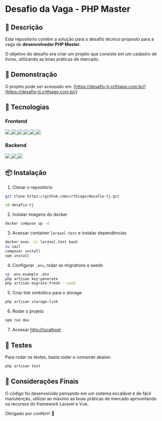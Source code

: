 # Desafio da Vaga - PHP Master

## 📜 Descrição 

Este repositório contém a solução para o desafio técnico proposto para a vaga de **desenvolvedor PHP Master**. 

O objetivo do desafio era criar um projeto que consiste em um cadastro de livros, utilizando as boas práticas de mercado.

## 📌 Demonstração

O projeto pode ser acessado em: [https://desafio-tj.crthiago.com.br/](https://desafio-tj.crthiago.com.br/)

## 🔧 Tecnologias

### Frontend

<div>
    <a href="https://vuejs.org/">
        <img src="https://img.shields.io/badge/Vue.js-4FC08D?style=for-the-badge&logo=vue.js&logoColor=white" />
    </a>
    <a href="https://vuetifyjs.com/">
        <img src="https://img.shields.io/badge/Vuetify-1867C0?style=for-the-badge&logo=vuetify&logoColor=white" />
    </a>
    <a href="https://router.vuejs.org/">
        <img src="https://img.shields.io/badge/Vue_Router-4FC08D?style=for-the-badge&logo=vue.js&logoColor=white" />
    </a>
    <a href="https://vuex.vuejs.org/">
        <img src="https://img.shields.io/badge/Vuex-4FC08D?style=for-the-badge&logo=vuex&logoColor=white" />
    </a>
    <a href="https://www.typescriptlang.org/">
        <img src="https://img.shields.io/badge/Typescript-007ACC?style=for-the-badge&logo=typescript&logoColor=white" />
    </a>
    <a href="https://axios-http.com/">
        <img src="https://img.shields.io/badge/Axios-5A29E4?style=for-the-badge&logo=axios&logoColor=white" />
    </a>
</div>

### Backend

<div>
    <a href="https://laravel.com/">
        <img src="https://img.shields.io/badge/Laravel-FF2D20?style=for-the-badge&logo=laravel&logoColor=white" />
    </a>
    <a href="https://www.php.net/">
        <img src="https://img.shields.io/badge/PHP-4F5B93?style=for-the-badge&logo=php&logoColor=white" />
    </a>
    <a href="https://www.mysql.com/">
        <img src="https://img.shields.io/badge/MySQL-0D6EFD?style=for-the-badge&logo=mysql&logoColor=white" />
    </a>
</div>

## 📦 Instalação

1. Clonar o repositório
```bash
git clone https://github.com/crthiago/desafio-tj.git

cd desafio-tj
```

2. Instalar imagens do docker
```bash
docker compose up -d
```

3. Acessar container `laravel.test` e instalar dependências
```bash
docker exec -it laravel.test bash
su sail
composer install
npm install
```

4. Configurar `.env`, rodar as migrations e seeds
```bash
cp .env.example .env
php artisan key:generate
php artisan migrate:fresh --seed
```

5. Criar link simbólico para o storage
```bash
php artisan storage:link
```

6. Rodar o projeto
```bash
npm run dev
```

7. Acessar [http://localhost](http://localhost)

## 🧪 Testes 

Para rodar os testes, basta rodar o comando abaixo:
```bash
php artisan test
```

## 🤝 Considerações Finais 

O código foi desenvolvido pensando em um sistema escalável e de fácil manutenção, utilizei ao 
máximo as boas práticas de mercado aproveitando os recursos do framework Laravel e Vue.

Obrigado por conferir! 👋


